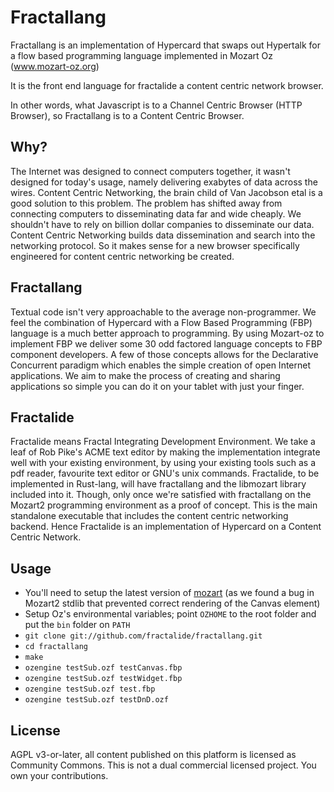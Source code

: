 Fractallang
===========

Fractallang is an implementation of Hypercard that swaps out Hypertalk for a flow based programming language implemented in Mozart Oz (www.mozart-oz.org)

It is the front end language for fractalide a content centric network browser.

In other words, what Javascript is to a Channel Centric Browser (HTTP Browser), so Fractallang is to a Content Centric Browser.

Why?
-----
The Internet was designed to connect computers together, it wasn't designed for today's usage, namely delivering exabytes of data across the wires. Content Centric Networking, the brain child of Van Jacobson etal is a good solution to this problem. The problem has shifted away from connecting computers to disseminating data far and wide cheaply. We shouldn't have to rely on billion dollar companies to disseminate our data. Content Centric Networking builds data dissemination and search into the networking protocol. So it makes sense for a new browser specifically engineered for content centric networking be created.

Fractallang
-------------
Textual code isn't very approachable to the average non-programmer. We feel the combination of Hypercard with a Flow Based Programming (FBP) language is a much better approach to programming. By using Mozart-oz to implement FBP we deliver some 30 odd factored language concepts to FBP component developers. A few of those concepts allows for the Declarative Concurrent paradigm which enables the simple creation of open Internet applications.
We aim to make the process of creating and sharing applications so simple you can do it on your tablet with just your finger.

Fractalide
-------
Fractalide means Fractal Integrating Development Environment. We take a leaf of Rob Pike's ACME text editor by making the implementation integrate well with your existing environment, by using your existing tools such as a pdf reader, favourite text editor or GNU's unix commands.
Fractalide, to be implemented in Rust-lang, will have fractallang and the libmozart library included into it. Though, only once we're satisfied with fractallang on the Mozart2 programming environment as a proof of concept. This is the main standalone executable that includes the content centric networking backend.
Hence Fractalide is an implementation of Hypercard on a Content Centric Network.

Usage
-----

* You'll need to setup the latest version of [mozart](www.github.com/mozart/mozart2) (as we found a bug in Mozart2 stdlib that prevented correct rendering of the Canvas element)
* Setup Oz's environmental variables; point `OZHOME` to the root folder and put the `bin` folder on `PATH`
* `git clone git://github.com/fractalide/fractallang.git`
* `cd fractallang`
* `make`
* `ozengine testSub.ozf testCanvas.fbp`
* `ozengine testSub.ozf testWidget.fbp`
* `ozengine testSub.ozf test.fbp`
* `ozengine testSub.ozf testDnD.ozf`

License
--------
AGPL v3-or-later, all content published on this platform is licensed as Community Commons. This is not a dual commercial licensed project. You own your contributions.
